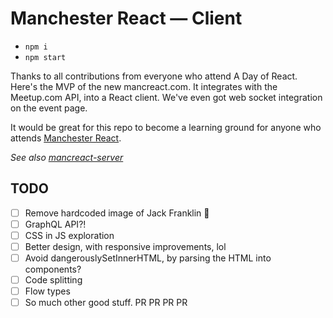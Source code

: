 # Manchester React — Client

- `npm i`
- `npm start`

Thanks to all contributions from everyone who attend A Day of React. Here's the MVP of the new mancreact.com. It integrates with the Meetup.com API, into a React client. We've even got web socket integration on the event page.

It would be great for this repo to become a learning ground for anyone who attends [Manchester React](www.meetup.com/Manchester-React-User-Group/).

*See also [mancreact-server](https://github.com/teamstrobe/mancreact-server)*

## TODO

- [ ] Remove hardcoded image of Jack Franklin 🙈
- [ ] GraphQL API?!
- [ ] CSS in JS exploration
- [ ] Better design, with responsive improvements, lol
- [ ] Avoid dangerouslySetInnerHTML, by parsing the HTML into components?
- [ ] Code splitting
- [ ] Flow types
- [ ] So much other good stuff. PR PR PR PR
